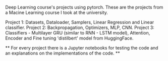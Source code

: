 Deep Learning course's projects using pytorch.
These are the projects from a Macine Learning course I took at the university.

Project 1: Datasets, Dataloader, Samplers, Linear Regression and Linear classifier.
Project 2: Backpropagation, Optimizers, MLP, CNN.
Project 3: Classifiers - Multilayer GRU (similar to RNN - LSTM model), Attention, Encoder and Fine tuning 'distilbert' model from HuggingFace.

** For every project there is a Jupyter notebooks for testing the code and an explanations on the implementations of the code. **
